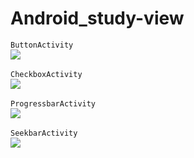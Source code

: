 # Android_study-view
`ButtonActivity`<br>
![](https://user-images.githubusercontent.com/38582562/50398447-01ae7500-07bb-11e9-8aba-f3ba55a4ec29.gif)<br><br>
`CheckboxActivity`<br>
![](https://user-images.githubusercontent.com/38582562/50398430-e93e5a80-07ba-11e9-80fb-a0df4bc1ba2a.gif)<br><br>
`ProgressbarActivity`<br>
![](https://user-images.githubusercontent.com/38582562/50469688-e62caf80-09f0-11e9-8fab-922d8218304a.gif)<br><br>
`SeekbarActivity`<br>
![](https://user-images.githubusercontent.com/38582562/50469689-e75ddc80-09f0-11e9-8c82-ced2415acfbf.gif)
